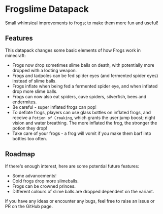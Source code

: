 # Frogslime Datapack

Small whimsical improvements to frogs; to make them more fun and useful!

## Features

This datapack changes some basic elements of how Frogs work in minecraft:

- Frogs now drop sometimes slime balls on death, with potentially more dropped with a looting weapon.
- Frogs and tadpoles can be fed spider eyes (and fermented spider eyes) instead of slime balls.
- Frogs inflate when being fed a fermented spider eye, and when inflated drop more slime balls.
- Frogs can now also eat spiders, cave spiders, silverfish, bees and endermites.
- Be careful - super inflated frogs can pop!
- To deflate frogs, players can use glass bottles on inflated frogs, and receive a `Potion of Croaking`, which grants the user jump boost; night vision and water breathing. The more inflated the frog, the stronger the potion they drop!
- Take care of your frogs - a frog will vomit if you make them barf into bottles too often.

## Roadmap

If there's enough interest, here are some potential future features:

- Some advancements!
- Cold frogs drop more slimeballs.
- Frogs can be crowned princes.
- Different colours of slime balls are dropped dependent on the variant.

If you have any ideas or encounter any bugs, feel free to raise an issue or PR on the GitHub page.
